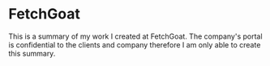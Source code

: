 # FetchGoat
This is a summary of my work I created at FetchGoat. The company's portal is confidential to the clients and company therefore I am only able to create this summary. 
